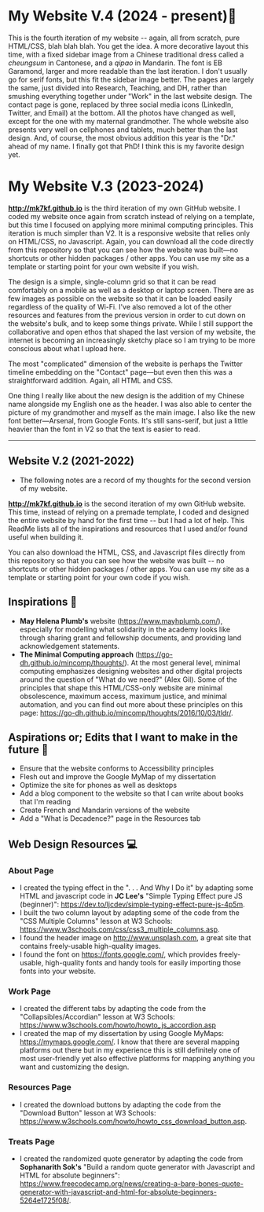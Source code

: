 # My Website V.4 (2024 - present)🌟
This is the fourth iteration of my website -- again, all from scratch, pure HTML/CSS, blah blah blah. You get the idea. A more decorative layout this time, with a fixed sidebar image from a Chinese traditional dress called a *cheungsum* in Cantonese, and a *qipao* in Mandarin. The font is EB Garamond, larger and more readable than the last iteration. I don't usually go for serif fonts, but this fit the sidebar image better. The pages are largely the same, just divided into Research, Teaching, and DH, rather than smushing everything together under "Work" in the last website design. The contact page is gone, replaced by three social media icons (LinkedIn, Twitter, and Email) at the bottom. All the photos have changed as well, except for the one with my maternal grandmother. The whole website also presents very well on cellphones and tablets, much better than the last design. And, of course, the most obvious addition this year is the "Dr." ahead of my name. I finally got that PhD! I think this is my favorite design yet. 

# My Website V.3 (2023-2024) 

**http://mk7kf.github.io** is the third iteration of my own GitHub website. I coded my website once again from scratch instead of relying on a template, but this time I focused on applying more minimal computing principles. This iteration is much simpler than V2. It is a responsive website that relies only on HTML/CSS, no Javascript. Again, you can download all the code directly from this repository so that you can see how the website was built—no shortcuts or other hidden packages / other apps. You can use my site as a template or starting point for your own website if you wish.

The design is a simple, single-column grid so that it can be read comfortably on a mobile as well as a desktop or laptop screen. There are as few images as possible on the website so that it can be loaded easily regardless of the quality of Wi-Fi. I've also removed a lot of the other resources and features from the previous version in order to cut down on the website's bulk, and to keep some things private. While I still support the collaborative and open ethos that shaped the last version of my website, the internet is becoming an increasingly sketchy place so I am trying to be more conscious about what I upload here. 

The most "complicated" dimension of the website is perhaps the Twitter timeline embedding on the "Contact" page—but even then this was a straightforward addition. Again, all HTML and CSS.

One thing I really like about the new design is the addition of my Chinese name alongside my English one as the header. I was also able to center the picture of my grandmother and myself as the main image. I also like the new font better—Arsenal, from Google Fonts. It's still sans-serif, but just a little heavier than the font in V2 so that the text is easier to read. 

---

## Website V.2 (2021-2022)
* The following notes are a record of my thoughts for the second version of my website.

**http://mk7kf.github.io** is the second iteration of my own GitHub website. This time, instead of relying on a premade template, I coded and designed the entire website by hand for the first time -- but I had a lot of help. This ReadMe lists all of the inspirations and resources that I used and/or found useful when building it. 

You can also download the HTML, CSS, and Javascript files directly from this repository so that you can see how the website was built -- no shortcuts or other hidden packages / other apps. You can use my site as a template or starting point for your own code if you wish.

## Inspirations 🌠

* **May Helena Plumb's** website (https://www.mayhplumb.com/), especially for modelling what solidarity in the academy looks like through sharing grant and fellowship documents, and providing land acknowledgement statements.
* **The Minimal Computing approach** (https://go-dh.github.io/mincomp/thoughts/). At the most general level, minimal computing emphasizes designing websites and other digital projects around the question of "What do we need?" (Alex Gil). Some of the principles that shape this HTML/CSS-only website are minimal obsolescence, maximum access, maximum justice, and minimal automation, and you can find out more about these principles on this page: https://go-dh.github.io/mincomp/thoughts/2016/10/03/tldr/. 

## Aspirations or; Edits that I want to make in the future :wrench:
* Ensure that the website conforms to Accessibility principles
* Flesh out and improve the Google MyMap of my dissertation 
* Optimize the site for phones as well as desktops
* Add a blog component to the website so that I can write about books that I'm reading
* Create French and Mandarin versions of the website
* Add a "What is Decadence?" page in the Resources tab

## Web Design Resources :computer:
### About Page
* I created the typing effect in the ". . . And Why I Do it" by adapting some HTML and javascript code in **JC Lee's** "Simple Typing Effect pure JS (beginner)": https://dev.to/ljcdev/simple-typing-effect-pure-js-4p5m. 
* I built the two column layout by adapting some of the code from the "CSS Multiple Columns" lesson at W3 Schools: https://www.w3schools.com/css/css3_multiple_columns.asp. 
* I found the header image on http://www.unsplash.com, a great site that contains freely-usable high-quality images.
* I found the font on https://fonts.google.com/, which provides freely-usable, high-quality fonts and handy tools for easily importing those fonts into your website. 

### Work Page
* I created the different tabs by adapting the code from the "Collapsibles/Accordian" lesson at W3 Schools: https://www.w3schools.com/howto/howto_js_accordion.asp
* I created the map of my dissertation by using Google MyMaps: https://mymaps.google.com/. I know that there are several mapping platforms out there but in my experience this is still definitely one of most user-friendly yet also effective platforms for mapping anything you want and customizing the design. 

### Resources Page
* I created the download buttons by adapting the code from the "Download Button" lesson at W3 Schools: https://www.w3schools.com/howto/howto_css_download_button.asp. 

### Treats Page
* I created the randomized quote generator by adapting the code from **Sophanarith Sok's** "Build a random quote generator with Javascript and HTML for absolute beginners": https://www.freecodecamp.org/news/creating-a-bare-bones-quote-generator-with-javascript-and-html-for-absolute-beginners-5264e1725f08/.
